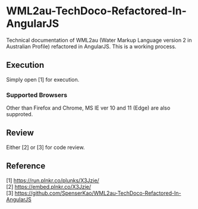 # WML2au-TechDoco-Refactored-In-AngularJS
Technical documentation of WML2au (Water Markup Language version 2 in Australian Profile) refactored in AngularJS.
This is a working process.

## Execution
Simply open [1] for execution.

### Supported Browsers
Other than Firefox and Chrome, MS IE ver 10 and 11 (Edge) are also supproted.

## Review 
Either [2] or [3] for code review.  

## Reference
[1] https://run.plnkr.co/plunks/X3Jzie/<br/>
[2] https://embed.plnkr.co/X3Jzie/<br/>
[3] https://github.com/SpenserKao/WML2au-TechDoco-Refactored-In-AngularJS<br/>
